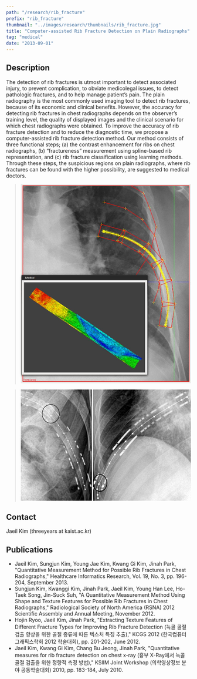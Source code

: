 ```yaml
---
path: "/research/rib_fracture"
prefix: "rib_fracture"
thumbnail: "../images/research/thumbnails/rib_fracture.jpg"
title: "Computer-assisted Rib Fracture Detection on Plain Radiographs"
tag: "medical"
date: "2013-09-01"
---
```


## Description

The detection of rib fractures is utmost important to detect associated injury, to prevent complication, to obviate medicolegal issues, to detect pathologic fractures, and to help manage patient’s pain. The plain radiography is the most commonly used imaging tool to detect rib fractures, because of its economic and clinical benefits. However, the accuracy for detecting rib fractures in chest radiographs depends on the observer’s training level, the quality of displayed images and the clinical scenario for which chest radiographs were obtained. To improve the accuracy of rib fracture detection and to reduce the diagnostic time, we propose a computer-assisted rib fracture detection method. Our method consists of three functional steps; (a) the contrast enhancement for ribs on chest radiographs, (b) “fractureness” measurement using spline-based rib representation, and (c) rib fracture classification using learning methods. Through these steps, the suspicious regions on plain radiographs, where rib fractures can be found with the higher possibility, are suggested to medical doctors.

> ![Figure 1. Measurement area assignment using a spline and a thickness value](../images/research/rib_fracture/img1.jpg)

> ![Figure 2. Examples of rib fracture detection results](../images/research/rib_fracture/img2.jpg)

## Contact

Jaeil Kim (threeyears at kaist.ac.kr)

## Publications

- Jaeil Kim, Sungjun Kim, Young Jae Kim, Kwang Gi Kim, Jinah Park, "Quantitative Measurement Method for Possible Rib Fractures in Chest Radiographs," Healthcare Informatics Research, Vol. 19, No. 3, pp. 196-204, September 2013.
- Sungjun Kim, Kwanggi Kim, Jinah Park, Jaeil Kim, Young Han Lee, Ho-Taek Song, Jin-Suck Suh, "A Quantitative Measurement Method Using Shape and Texture Features for Possible Rib Fractures in Chest Radiographs," Radiological Society of North America (RSNA) 2012 Scientific Assembly and Annual Meeting, November 2012.
- Hojin Ryoo, Jaeil Kim, Jinah Park, "Extracting Texture Features of Different Fracture Types for Improving Rib Fracture Detection (늑골 골절 검출 향상을 위한 골절 종류에 따른 텍스처 특징 추출)," KCGS 2012 (한국컴퓨터그래픽스학회 2012 학술대회), pp. 201-202, June 2012.
- Jaeil Kim, Kwang Gi Kim, Chang Bu Jeong, Jinah Park, "Quantitative measures for rib fracture detection on chest x-ray (흉부 X-Ray에서 늑골 골절 검출을 위한 정량적 측정 방법)," KSIIM Joint Workshop (의학영상정보 분야 공동학술대회) 2010, pp. 183-184, July 2010.